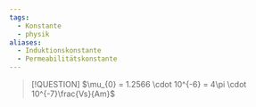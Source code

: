 ```yaml
---
tags:
  - Konstante
  - physik
aliases:
  - Induktionskonstante
  - Permeabilitätskonstante
---
```


> [!QUESTION] $\mu_{0} = 1.2566 \cdot 10^{-6} = 4\pi \cdot 10^{-7}\frac{Vs}{Am}$

